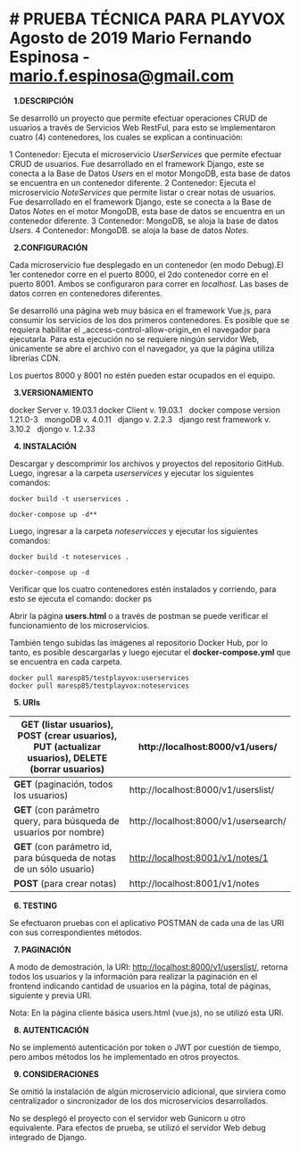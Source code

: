 # # PRUEBA TÉCNICA PARA PLAYVOX Agosto de 2019 Mario Fernando Espinosa - mario.f.espinosa@gmail.com

&nbsp;
**1.DESCRIPCIÓN**

Se desarrolló un proyecto que permite efectuar operaciones CRUD de usuarios a través de Servicios Web RestFul, para esto se implementaron cuatro (4) contenedores, los cuales se explican a continuación:

1 Contenedor: Ejecuta el microservicio _UserServices_ que permite efectuar CRUD de usuarios. Fue desarrollado en el framework Django, este se conecta a la Base de Datos _Users_ en el motor MongoDB, esta base de datos se encuentra en un contenedor diferente.
2 Contenedor: Ejecuta el microservicio _NoteServices_ que permite listar o crear notas de usuarios. Fue desarrollado en el framework Django, este se conecta a la Base de Datos _Notes_ en el motor MongoDB, esta base de datos se encuentra en un contenedor diferente.
3 Contenedor: MongoDB, se aloja la base de datos _Users_.
4 Contenedor: MongoDB. se aloja la base de datos _Notes_.

&nbsp;
**2.CONFIGURACIÓN**

Cada microservicio fue desplegado en un contenedor (en modo Debug).El 1er contenedor corre en el puerto 8000, el 2do contenedor corre en el puerto 8001. Ambos se configuraron para correr en _localhost._ Las bases de datos corren en contenedores diferentes.

Se desarrolló una página web muy básica en el framework Vue.js, para consumir los servicios de los dos primeros contenedores. Es posible que se requiera habilitar el _access-control-allow-origin_en el navegador para ejecutarla. Para esta ejecución no se requiere ningún servidor Web, únicamente se abre el archivo con el navegador, ya que la página utiliza librerías CDN.

Los puertos 8000 y 8001 no estén pueden estar ocupados en el equipo.

&nbsp;
**3.VERSIONAMIENTO**

docker Server v. 19.03.1 docker Client v. 19.03.1 &nbsp;
docker compose version 1.21.0-3 &nbsp;
mongoDB v. 4.0.11 &nbsp;
django v. 2.2.3 &nbsp;
django rest framework v. 3.10.2 &nbsp;
djongo v. 1.2.33 &nbsp;

&nbsp;
**4. INSTALACIÓN**

Descargar y descomprimir los archivos y proyectos del repositorio GitHub. Luego, ingresar a la carpeta _userservices_ y ejecutar los siguientes comandos:

```
docker build -t userservices .

docker-compose up -d**
```

Luego, ingresar a la carpeta _noteservicces_ y ejecutar los siguientes comandos:

```
docker build -t noteservices .

docker-compose up -d
```

Verificar que los cuatro contenedores estén instalados y corriendo, para esto se ejecuta el comando: docker ps

Abrir la página **users.html** o a través de postman se puede verificar el funcionamiento de los microservicios.

También tengo subidas las imágenes al repositorio Docker Hub, por lo tanto, es posible descargarlas y luego ejecutar el **docker-compose.yml** que se encuentra en cada carpeta.

```
docker pull maresp85/testplayvox:userservices
docker pull maresp85/testplayvox:noteservices
```

&nbsp;
**5. URIs**

| **GET** (listar usuarios), **POST** (crear usuarios), **PUT** (actualizar usuarios),   **DELETE** (borrar usuarios) | http://localhost:8000/v1/users/ |
| --- | --- |
| **GET** (paginación, todos los usuarios) | http://localhost:8000/v1/userslist/ |
| **GET** (con parámetro query, para búsqueda de usuarios por nombre) | http://localhost:8000/v1/usersearch/ |
| **GET** (con parámetro id, para búsqueda de notas de un sólo usuario) | [http://localhost:8001/v1/notes/1](http://localhost:8001/v1/notes/1) |
| **POST** (para crear notas) | http://localhost:8001/v1/notes |

&nbsp;
**6. TESTING**

Se efectuaron pruebas con el aplicativo POSTMAN de cada una de las URI con sus correspondientes métodos.

&nbsp;
**7. PAGINACIÓN**

A modo de demostración, la URI: [http://localhost:8000/v1/userslist/](http://localhost:8000/v1/userslist/), retorna todos los usuarios y la información para realizar la paginación en el frontend indicando cantidad de usuarios en la página, total de páginas, siguiente y previa URI.

Nota: En la página cliente básica users.html (vue.js), no se utilizó esta URI.

 &nbsp;
**8. AUTENTICACIÓN**

No se implementó autenticación por token o JWT por cuestión de tiempo, pero ambos métodos los he implementado en otros proyectos.

&nbsp;
**9. CONSIDERACIONES**

Se omitió la instalación de algún microservicio adicional, que sirviera como centralizador o sincronizador de los dos microservicios desarrollados.

No se desplegó el proyecto con el servidor web Gunicorn u otro equivalente. Para efectos de prueba, se utilizó el servidor Web debug integrado de Django.
